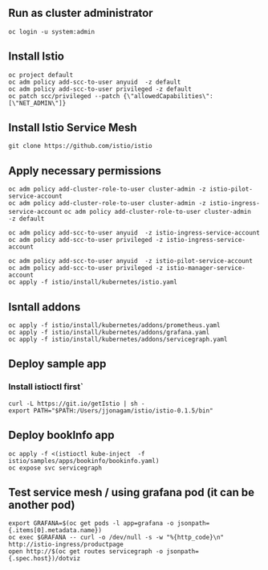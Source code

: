 
## Run as cluster administrator
`oc login -u system:admin`

## Install Istio
`oc project default`  
`oc adm policy add-scc-to-user anyuid  -z default`  
`oc adm policy add-scc-to-user privileged -z default`  
`oc patch scc/privileged --patch {\"allowedCapabilities\":[\"NET_ADMIN\"]}`  



## Install Istio Service Mesh
`git clone https://github.com/istio/istio`  




## Apply necessary permissions 

`oc adm policy add-cluster-role-to-user cluster-admin -z istio-pilot-service-account`  
`oc adm policy add-cluster-role-to-user cluster-admin -z istio-ingress-service-account` 
`oc adm policy add-cluster-role-to-user cluster-admin  -z default`  

`oc adm policy add-scc-to-user anyuid  -z istio-ingress-service-account`  
`oc adm policy add-scc-to-user privileged -z istio-ingress-service-account`  

`oc adm policy add-scc-to-user anyuid  -z istio-pilot-service-account`  
`oc adm policy add-scc-to-user privileged -z istio-manager-service-account`  
`oc apply -f istio/install/kubernetes/istio.yaml`  



## Isntall addons 
`oc apply -f istio/install/kubernetes/addons/prometheus.yaml`  
`oc apply -f istio/install/kubernetes/addons/grafana.yaml`  
`oc apply -f istio/install/kubernetes/addons/servicegraph.yaml`  



## Deploy sample app
### Install istioctl first`  
`curl -L https://git.io/getIstio | sh -`  
`export PATH="$PATH:/Users/jjonagam/istio/istio-0.1.5/bin"`  


## Deploy bookInfo app
`oc apply -f <(istioctl kube-inject  -f istio/samples/apps/bookinfo/bookinfo.yaml)`  
`oc expose svc servicegraph`  


## Test service mesh / using grafana pod (it can be another pod)   
`export GRAFANA=$(oc get pods -l app=grafana -o jsonpath={.items[0].metadata.name})`  
`oc exec $GRAFANA -- curl -o /dev/null -s -w "%{http_code}\n" http://istio-ingress/productpage`   
`open http://$(oc get routes servicegraph -o jsonpath={.spec.host})/dotviz` 
